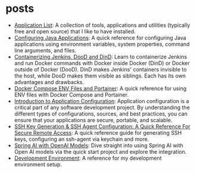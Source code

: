 # posts

- [Application List](./application-list): A collection of tools, applications and utilities (typically free and open source) that I like to have installed.
- [Configuring Java Applications](./configuring-java-applications/README.md): A quick reference for configuring Java applications using environment variables, system properties, command line arguments, and files.
- [Containerizing Jenkins, DooD and DinD](./containerizing-jenkins-dood-and-dind/README.md): Learn to containerize Jenkins and run Docker commands with Docker inside Docker (DinD) or Docker outside of Docker (DooD). DinD makes Jenkins' containers invisible to the host, while DooD makes them visible as siblings. Each has its own advantages and drawbacks.
- [Docker Compose ENV Files and Portainer](./docker-compose-env-files-and-portainer/README.md): A quick reference for using ENV files with Docker Compose and Portainer.
- [Introduction to Application Configuration](./introduction-to-application-configuration/README.md): Application configuration is a critical part of any software development project. By understanding the different types of configurations, sources, and best practices, you can ensure that your applications are secure, portable, and scalable.
- [SSH Key Generation & SSH Agent Configuration: A Quick Reference For Secure Remote Access](./ssh-key-generation-and-ssh-agent-configuration/README.md): A quick reference guide for generating SSH keys, configuring an ssh-agent via keychain and more.
- [Spring AI with OpenAI Models](./spring-ai-with-open-ai-models/README.md): Dive straight into using Spring AI with Open AI models via the quick start project and explore the integration.
- [Development Environment](development-environment/README.md): A reference for my development environment setup.